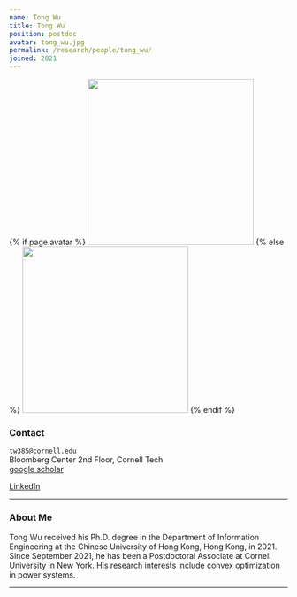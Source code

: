 ```yaml
---
name: Tong Wu
title: Tong Wu
position: postdoc
avatar: tong_wu.jpg
permalink: /research/people/tong_wu/
joined: 2021
---
```


{% if page.avatar %}
<img width="300" src="{{site.baseurl}}/images/people/{{page.avatar}}" data-action="zoom">
{% else %}
<img width="300" src="http://evansheline.com/wp-content/uploads/2011/02/facebook-Storm-Trooper.jpg"  data-action="zoom">
{% endif %}

### Contact

<i class="fa fa-envelope-o"></i>  `tw385@cornell.edu`<br>
<i class="fa fa-building"></i> Bloomberg Center 2nd Floor, Cornell Tech <br>
<i class="fa fa-google"></i> [google scholar](https://scholar.google.com/citations?user=zojmP_oAAAAJ&hl=en) <br>
<!-- <i class="fa fa-bar-chart"></i> [Personal Website]()  <br> -->
<i class="fa fa-linkedin"></i> [LinkedIn](https://www.linkedin.com/in/tong-wu-a20310139)  <br>
 

<hr>

### About Me

Tong Wu received his Ph.D. degree in the Department of Information Engineering at the Chinese University of Hong Kong, Hong Kong, in 2021. Since September 2021, he has been a Postdoctoral Associate at Cornell University in New York. His research interests include convex optimization in power systems.
<hr>